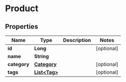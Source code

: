 

# Product


## Properties

| Name | Type | Description | Notes |
|------------ | ------------- | ------------- | -------------|
|**id** | **Long** |  |  [optional] |
|**name** | **String** |  |  |
|**category** | [**Category**](Category.md) |  |  [optional] |
|**tags** | [**List&lt;Tag&gt;**](Tag.md) |  |  [optional] |



